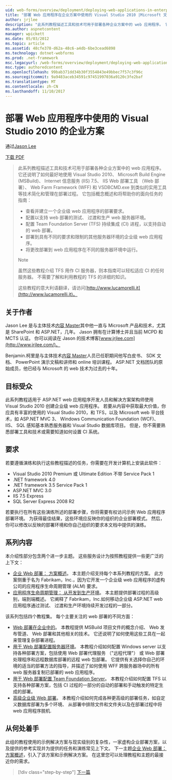 ```yaml
---
uid: web-forms/overview/deployment/deploying-web-applications-in-enterprise-scenarios/deploying-web-applications-in-enterprise-scenarios
title: "部署 Web 应用程序在企业方案中使用的 Visual Studio 2010 |Microsoft 文档"
author: jrjlee
description: "此系列教程描述工具和技术可用于部署各种企业方案中的 web 应用程序。 它还说明了如何充分利用..."
ms.author: aspnetcontent
manager: wpickett
ms.date: 05/03/2012
ms.topic: article
ms.assetid: 48cfe378-d62a-48c6-a4db-6be3cead6898
ms.technology: dotnet-webforms
ms.prod: .net-framework
msc.legacyurl: /web-forms/overview/deployment/deploying-web-applications-in-enterprise-scenarios/deploying-web-applications-in-enterprise-scenarios
msc.type: authoredcontent
ms.openlocfilehash: 99bab371dd34b30f3554843e49bbec7f57c3f96c
ms.sourcegitcommit: 9a9483aceb34591c97451997036a9120c3fe2baf
ms.translationtype: MT
ms.contentlocale: zh-CN
ms.lasthandoff: 11/10/2017
---
```

<a name="deploying-web-applications-in-enterprise-scenarios-using-visual-studio-2010"></a>部署 Web 应用程序中使用的 Visual Studio 2010 的企业方案
====================
通过[Jason Lee](https://github.com/jrjlee)

[下载 PDF](https://msdnshared.blob.core.windows.net/media/MSDNBlogsFS/prod.evol.blogs.msdn.com/CommunityServer.Blogs.Components.WeblogFiles/00/00/00/63/56/8130.DeployingWebAppsInEnterpriseScenarios.pdf)

> 此系列教程描述工具和技术可用于部署各种企业方案中的 web 应用程序。 它还说明了如何最好地使用 Visual Studio 2010、 Microsoft Build Engine (MSBuild)、 Internet 信息服务 (IIS) 7.5、 IIS Web 部署工具 （Web 部署）、 Web Farm Framework (WFF) 和 VSDBCMD.exe 到类似的实用工具等技术简化和管理在部署过程。 它包括概念概述和将帮助你的面向任务的指南：
> 
> - 查看并建立一个企业级 web 应用程序的部署要求。
> - 配置以支持 web 部署的测试、 过渡和生产 web 服务器环境。
> - 配置 Team Foundation Server (TFS) 持续集成 (CI) 进程，以支持自动的 web 部署。
> - 部署到具有不同的要求和限制的其他服务器环境的企业级 web 应用程序。
> - 将更改部署到 web 应用程序在不同的服务器环境中运行。
> 
> > [!NOTE]
> > 虽然这些教程介绍 TFS 用作 CI 服务器，则本指南可以轻松适应 CI 的任何服务器。 不需要了解和利用教程的 TFS 的详细的知识。
> 
> 
> 这些教程的意大利语翻译，请访问[http://www.lucamorelli.it](http://www.lucamorelli.it)。


## <a name="about-the-authors"></a>关于作者

Jason Lee 是与主体技术[内容 Master](http://www.contentmaster.com/)其中他一直与 Microsoft 产品和技术，尤其是 SharePoint 和 ASP.NET，几年。 Jason 拥有在计算博士并且当前 MCPD 和 MCTS 认证。 你可以阅读在 Jason 的技术博客[www.jrjlee.com](http://www.jrjlee.com/)。

Benjamin.柯里是与主体技术[内容 Master](http://www.contentmaster.com/)人员已任职期间他写白皮书、 SDK 文档、 PowerPoint 演示文稿和讲师和 online 培训课程。 ASP.NET 文档团队的原始成员，他已经与 Microsoft 的 web 技术为过去的十年。

## <a name="target-audience"></a>目标受众

此系列教程适用于 ASP.NET web 应用程序开发人员和解决方案架构师使用 Visual Studio 2010 创建企业级 web 应用程序。 若要从内容中获取最大价值，你应具有丰富的使用的 Visual Studio 2010，和 TFS，以及 Microsoft web 平台技术，如 ASP.NET MVC 3、 Windows Communication Foundation (WCF)、 IIS、 SQL 感知基本熟悉服务器和 Visual Studio 数据库项目。 但是，你不需要熟悉部署工具和技术或需要知道如何设置 CI 系统。

## <a name="requirements"></a>要求

若要遵循演练和执行这些教程描述的任务，你需要在开发计算机上安装此软件：

- Visual Studio 2010 Premium 或 Ultimate Edition 不带 Service Pack 1
- .NET framework 4.0
- .NET framework 3.5 Service Pack 1
- ASP.NET MVC 3.0
- IIS 7.5 Express
- SQL Server Express 2008 R2

若要执行在所有这些演练所述的部署步骤，你将需要有权访问示例 Web 应用程序部署环境。 为获得最佳结果，这些环境应反映你的组织的企业部署模式。 然后，你可以修改以反映的部署环境和你自己组织的要求本文档中提供的演练。

## <a name="series-contents"></a>系列内容

本介绍性部分包含两个进一步主题。 这些服务设计为按照教程提供一些更广泛的上下文：

- [企业 Web 部署： 方案概述](enterprise-web-deployment-scenario-overview.md)。 本主题介绍支持每个本系列教程的方案。 此方案侧重于名为 Fabrikam，Inc.，因为它开发一个企业级 web 应用程序的虚构公司的应用程序生命周期管理 (ALM) 要求。
- [应用程序生命周期管理： 从开发到生产环境](application-lifecycle-management-from-development-to-production.md)。 本主题提供部署过程的高级别，端到端概述。 它阐释了 Fabrikam，Inc.如何移动企业级 ASP.NET web 应用程序通过测试、 过渡和生产环境持续开发过程的一部分。

该系列包括四个教程集。 每个主要关注的 web 部署的不同方面：

- [Web 部署在企业中的](../web-deployment-in-the-enterprise/web-deployment-in-the-enterprise.md)。 本教程提供 MSBuild 项目文件的概念介绍、 Web 发布管道、 Web 部署和其他相关的技术。 它还说明了如何使用这些工具在一起来管理复杂部署进程。
- [用于 Web 部署配置服务器环境](../configuring-server-environments-for-web-deployment/configuring-server-environments-for-web-deployment.md)。 本教程介绍如何配置 Windows server 以支持各种部署方案，包括使用 Web 部署代理服务 （"远程代理"） 或 Web 部署处理程序和远程数据库部署的远程 web 包部署。 它提供有关选择你自己的环境的适当的部署方法的指导，并描述了如何使用 WFF 跨服务器场中的所有 web 服务器复制已部署的 web 应用程序。
- [用于 Web 部署配置 Team Foundation Server](../configuring-team-foundation-server-for-web-deployment/configuring-team-foundation-server-for-web-deployment.md)。 本教程介绍如何配置 TFS 以支持各种部署方案，包括 CI 过程的一部分的自动的部署和手动触发的特定生成的部署。
- [高级企业级 Web 部署](../advanced-enterprise-web-deployment/advanced-enterprise-web-deployment.md)。 本教程介绍如何完成各种更高级的部署任务，如自定义数据库部署为多个环境、 从部署中排除文件和文件夹以及在部署过程中将 web 应用程序脱机.

## <a name="where-to-start"></a>从何处着手

此组的教程使用的示例解决方案与现实级别的复杂性，一家虚构企业部署方案，以及提供的参考实现并为提供的任务和演练常见上下文。 下一主题[企业 Web 部署： 方案概述](enterprise-web-deployment-scenario-overview.md)，引入了该方案和示例解决方案。 在这里您可以处理教程和主题的最接近你的需求。

>[!div class="step-by-step"]
[下一篇](enterprise-web-deployment-scenario-overview.md)
